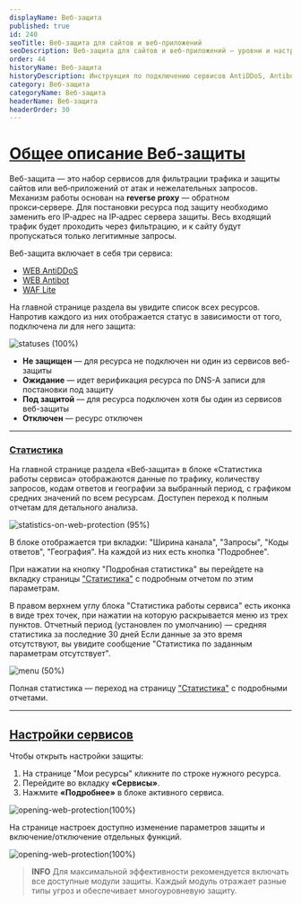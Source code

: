 ```yaml
---
displayName: Веб-защита
published: true
id: 240
seoTitle: Веб-защита для сайтов и веб-приложений
seoDescription: Веб-защита для сайтов и веб-приложений — уровни и настройки. Подробная информация о статусах защиты и настройках сервисов WEB AntiDDoS, WEB Antibot и WAF Lite для эффективной защиты от DDoS-атак, ботов и веб-атак
order: 44
historyName: Веб-защита
historyDescription: Инструкция по подключению сервисов AntiDDoS, Antibot и WAF Lite
category: Веб-защита
categoryName: Веб-защита
headerName: Веб-защита
headerOrder: 30
---
```


# [Общее описание Веб-защиты](web-protection)

Веб-защита — это набор сервисов для фильтрации трафика и защиты сайтов или веб‑приложений от атак и нежелательных запросов. Механизм работы основан на **reverse proxy** — обратном прокси‑сервере. Для постановки ресурса под защиту необходимо заменить его IP‑адрес на IP‑адрес сервера защиты. Весь входящий трафик будет проходить через фильтрацию, и к сайту будут пропускаться только легитимные запросы.

Веб-защита включает в себя три сервиса:  

- [WEB AntiDDoS]([217])
- [WEB Antibot]([216])
- [WAF Lite]([234])  

На главной странице раздела вы увидите список всех ресурсов. Напротив каждого из них отображается статус в зависимости от того, подключена ли для него защита:

![statuses (100%)](https://img.solarspace.pro/docs/on-prem/quick-start/status.png "статусы")


- **Не защищен** — для ресурса не подключен ни один из сервисов веб-защиты
- **Ожидание** — идет верификация ресурса по DNS-A записи для постановки под защиту
- **Под защитой** — для ресурса подключен хотя бы один из сервисов веб-защиты
- **Отключен** — ресурс отключен

---

### [Статистика](statistics-in-the-web-protection)

На главной странице раздела «Веб‑защита» в блоке «Статистика работы сервиса» отображаются данные по трафику, количеству запросов, кодам ответов и географии за выбранный период, с графиком средних значений по всем ресурсам. Доступен переход к полным отчетам для детального анализа.

![statistics-on-web-protection (95%)](https://img.solarspace.pro/docs/on-prem/quick-start/statistics-on-web-protection.png "статистика на странице веб-защита")

В блоке отображается три вкладки: "Ширина канала", "Запросы", "Коды ответов", "География". На каждой из них есть кнопка "Подробнее".

При нажатии на кнопку "Подробная статистика" вы перейдете на  вкладку страницы ["Статистика"]([235]) с подробным отчетом по этим параметрам.

В правом верхнем углу блока "Статистика работы сервиса" есть иконка в виде трех точек, при нажатии на которую раскрывается меню из трех пунктов. Отчетный период (установлен по умолчанию) — средняя статистика за последние 30 дней
Если данные за это время отсутствуют, вы увидите сообщение "Статистика по заданным параметрам отсутствует".


![menu (50%)](https://img.solarspace.pro/docs/on-prem/quick-start/menu.png "меню")


Полная статистика — переход на страницу ["Статистика"]([235]) с подробными отчетами. </br>

---

## [Настройки сервисов](settings-in-the-web-protection)


Чтобы открыть настройки защиты:

1. На странице "Мои ресурсы" кликните по строке нужного ресурса.
2. Перейдите во вкладку **«Сервисы»**.
3. Нажмите **«Подробнее»** в блоке активного сервиса.

![opening-web-protection(100%)](https://img.solarspace.pro/docs/on-prem/quick-start/opening-web-protection.png "opening-web-protection")

На странице настроек доступно изменение параметров защиты и включение/отключение отдельных функций.

![opening-web-protection(100%)](https://img.solarspace.pro/docs/on-prem/quick-start/opening-web-protection-1.png "opening-web-protection")

> **INFO**
> Для максимальной эффективности рекомендуется включать все доступные модули защиты. Каждый модуль отражает разные типы угроз и обеспечивает многоуровневую защиту.
